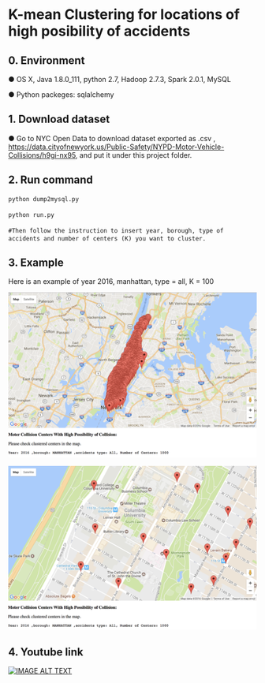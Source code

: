 # K-mean Clustering for locations of high posibility of accidents

## 0. Environment

● OS X, Java 1.8.0_111, python 2.7, Hadoop 2.7.3, Spark 2.0.1, MySQL
	
● Python packeges: sqlalchemy

## 1. Download dataset

● Go to NYC Open Data to download dataset exported as .csv , https://data.cityofnewyork.us/Public-Safety/NYPD-Motor-Vehicle-Collisions/h9gi-nx95, and put it under this project folder.

## 2. Run command

	python dump2mysql.py
			
	python run.py
			
	#Then follow the instruction to insert year, borough, type of accidents and number of centers (K) you want to cluster.
			
## 3. Example

Here is an example of year 2016, manhattan, type = all, K = 100
			
![image](./pics/SH1.png "Overview")

![image](./pics/SH2.png "Sections around Columbia University")

## 4. Youtube link

[![IMAGE ALT TEXT](http://img.youtube.com/vi/SWS3jXV6XVg/0.jpg)](http://www.youtube.com/watch?v=SWS3jXV6XVg "Big Data Analytics Project: Motor Collisions in NYC")
